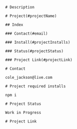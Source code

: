 
    
    # Description
    
    # Project(#projectName)

    ## Index
    
    ### Contact(#email)

    ### Install(#projectInstalls)

    ### Status(#projectStatus)

    ### Project Link(#projectLink)

    # Contact

    cole_jackson@live.com    

    # Project required installs

    npm i    

    # Project Status

    Work in Progress    

    # Project Link

        


    
